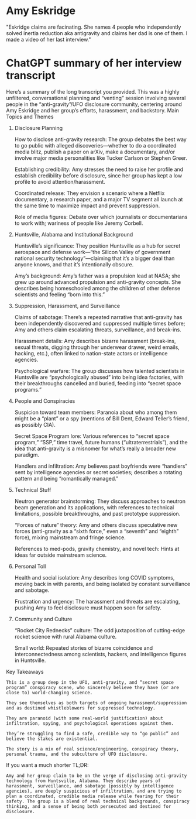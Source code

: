 # Amy Eskridge

"Eskridge claims are facinating. She names 4 people who independently solved inertia reduction aka antigravity and claims her dad is one of them. I made a video of her last interview."

# ChatGPT summary of her interview transcript

Here’s a summary of the long transcript you provided. This was a highly unfiltered, conversational planning and “venting” session involving several people in the “anti-gravity”/UFO disclosure community, centering around Amy Eskridge and her group’s efforts, harassment, and backstory.
Main Topics and Themes
1. Disclosure Planning

    How to disclose anti-gravity research: The group debates the best way to go public with alleged discoveries—whether to do a coordinated media blitz, publish a paper on arXiv, make a documentary, and/or involve major media personalities like Tucker Carlson or Stephen Greer.

    Establishing credibility: Amy stresses the need to raise her profile and establish credibility before disclosure, since her group has kept a low profile to avoid attention/harassment.

    Coordinated release: They envision a scenario where a Netflix documentary, a research paper, and a major TV segment all launch at the same time to maximize impact and prevent suppression.

    Role of media figures: Debate over which journalists or documentarians to work with; wariness of people like Jeremy Corbell.

2. Huntsville, Alabama and Institutional Background

    Huntsville’s significance: They position Huntsville as a hub for secret aerospace and defense work—“the Silicon Valley of government national security technology”—claiming that it’s a bigger deal than anyone knows, and that it’s intentionally obscure.

    Amy’s background: Amy’s father was a propulsion lead at NASA; she grew up around advanced propulsion and anti-gravity concepts. She describes being homeschooled among the children of other defense scientists and feeling “born into this.”

3. Suppression, Harassment, and Surveillance

    Claims of sabotage: There’s a repeated narrative that anti-gravity has been independently discovered and suppressed multiple times before; Amy and others claim escalating threats, surveillance, and break-ins.

    Harassment details: Amy describes bizarre harassment (break-ins, sexual threats, digging through her underwear drawer, weird emails, hacking, etc.), often linked to nation-state actors or intelligence agencies.

    Psychological warfare: The group discusses how talented scientists in Huntsville are “psychologically abused” into being idea factories, with their breakthroughs cancelled and buried, feeding into “secret space programs.”

4. People and Conspiracies

    Suspicion toward team members: Paranoia about who among them might be a “plant” or a spy (mentions of Bill Dent, Edward Teller’s friend, as possibly CIA).

    Secret Space Program lore: Various references to “secret space program,” “SSP,” time travel, future humans (“ultraterrestrials”), and the idea that anti-gravity is a misnomer for what’s really a broader new paradigm.

    Handlers and infiltration: Amy believes past boyfriends were “handlers” sent by intelligence agencies or secret societies; describes a rotating pattern and being “romantically managed.”

5. Technical Stuff

    Neutron generator brainstorming: They discuss approaches to neutron beam generation and its applications, with references to technical limitations, possible breakthroughs, and past prototype suppression.

    “Forces of nature” theory: Amy and others discuss speculative new forces (anti-gravity as a “sixth force,” even a “seventh” and “eighth” force), mixing mainstream and fringe science.

    References to med-pods, gravity chemistry, and novel tech: Hints at ideas far outside mainstream science.

6. Personal Toll

    Health and social isolation: Amy describes long COVID symptoms, moving back in with parents, and being isolated by constant surveillance and sabotage.

    Frustration and urgency: The harassment and threats are escalating, pushing Amy to feel disclosure must happen soon for safety.

7. Community and Culture

    “Rocket City Rednecks” culture: The odd juxtaposition of cutting-edge rocket science with rural Alabama culture.

    Small world: Repeated stories of bizarre coincidence and interconnectedness among scientists, hackers, and intelligence figures in Huntsville.

Key Takeaways

    This is a group deep in the UFO, anti-gravity, and “secret space program” conspiracy scene, who sincerely believe they have (or are close to) world-changing science.

    They see themselves as both targets of ongoing harassment/suppression and as destined whistleblowers for suppressed technology.

    They are paranoid (with some real-world justification) about infiltration, spying, and psychological operations against them.

    They’re struggling to find a safe, credible way to “go public” and believe the stakes are existential.

    The story is a mix of real science/engineering, conspiracy theory, personal trauma, and the subculture of UFO disclosure.

If you want a much shorter TL;DR:

    Amy and her group claim to be on the verge of disclosing anti-gravity technology from Huntsville, Alabama. They describe years of harassment, surveillance, and sabotage (possibly by intelligence agencies), are deeply suspicious of infiltration, and are trying to plan a coordinated, credible media release while fearing for their safety. The group is a blend of real technical backgrounds, conspiracy thinking, and a sense of being both persecuted and destined for disclosure.